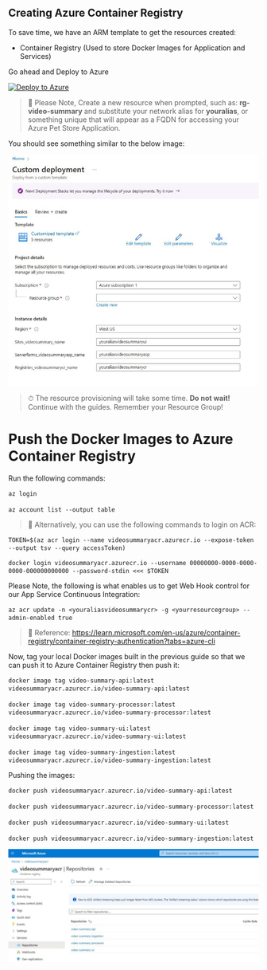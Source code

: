 ## Creating Azure Container Registry

To save time, we have an ARM template to get the resources created:

- Container Registry (Used to store Docker Images for Application and Services)

Go ahead and Deploy to Azure

[![Deploy to Azure](https://aka.ms/deploytoazurebutton)](https://portal.azure.com/#create/Microsoft.Template/uri/https%3A%2F%2Fraw.githubusercontent.com%2Ffelipecembranelli%2Fyoutubeblink%2Frefs%2Fheads%2FNEW_ARCHITECTURE%2F03-A-Push-the-docker-images-to-acr%2Fazuredeploy-acr.json)

> 📝 Please Note, Create a new resource when prompted, such as: **rg-video-summary** and substitute your network alias for **youralias**, or something unique that will appear as a FQDN for accessing your Azure Pet Store Application.

You should see something similar to the below image:

![alt text](../img/azure_deploy_template.JPG)

> ⏱ The resource provisioning will take some time. **Do not wait!** Continue with the guides. Remember your Resource Group!

# Push the Docker Images to Azure Container Registry

Run the following commands:

```
az login

az account list --output table
```

> 📝 Alternatively, you can use the following commands to login on ACR:

```
TOKEN=$(az acr login --name videosummaryacr.azurecr.io --expose-token --output tsv --query accessToken)
```

```
docker login videosummaryacr.azurecr.io --username 00000000-0000-0000-0000-000000000000 --password-stdin <<< $TOKEN
```

Please Note, the following is what enables us to get Web Hook control for our App Service Continuous Integration:

```
az acr update -n <youraliasvideosummarycr> -g <yourresourcegroup> --admin-enabled true
```

> 📝 Reference: https://learn.microsoft.com/en-us/azure/container-registry/container-registry-authentication?tabs=azure-cli

Now, tag your local Docker images built in the previous guide so that we can push it to Azure Container Registry then push it:

```
docker image tag video-summary-api:latest videosummaryacr.azurecr.io/video-summary-api:latest

docker image tag video-summary-processor:latest videosummaryacr.azurecr.io/video-summary-processor:latest

docker image tag video-summary-ui:latest videosummaryacr.azurecr.io/video-summary-ui:latest

docker image tag video-summary-ingestion:latest videosummaryacr.azurecr.io/video-summary-ingestion:latest
```

Pushing the images:

```
docker push videosummaryacr.azurecr.io/video-summary-api:latest

docker push videosummaryacr.azurecr.io/video-summary-processor:latest

docker push videosummaryacr.azurecr.io/video-summary-ui:latest

docker push videosummaryacr.azurecr.io/video-summary-ingestion:latest
```

![alt text](../img/acr_after_push.JPG)